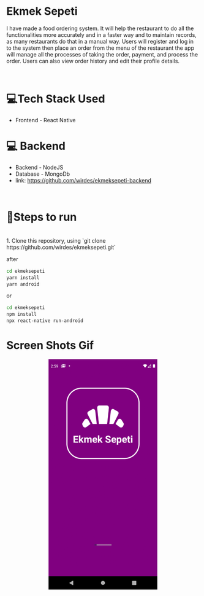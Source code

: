 # Ekmek Sepeti
I have made a food ordering system. It will help the restaurant to do all the functionalities more accurately and in a faster way and to maintain records, as many restaurants do that in a manual way. Users will register and log in to the system then place an order from the menu of the restaurant the app will manage all the processes of taking the order, payment, and process the order. Users can also view order history and edit their profile details. 

<br>

# 💻Tech Stack Used
- Frontend - React Native
# 💻 Backend 
- Backend - NodeJS
- Database - MongoDb
- link: https://github.com/wirdes/ekmeksepeti-backend


<br>

# 📝Steps to run
<br>
1. Clone this repository, using `git clone https://github.com/wirdes/ekmeksepeti.git` <br>

after

```sh
cd ekmeksepeti
yarn install
yarn android
```
or
<br>
```sh
cd ekmeksepeti
npm install
npx react-native run-android
```

# Screen Shots Gif

<p align="center">
  <img width=284 height=600 src="ekmeksepeti.gif" />
</p>





